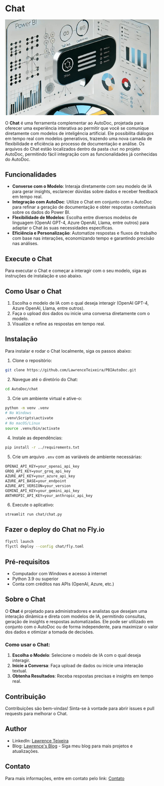 
# Chat

![Chat](../images/Chat.png)

O **Chat** é uma ferramenta complementar ao AutoDoc, projetada para oferecer uma experiência interativa ao permitir que você se comunique diretamente com modelos de inteligência artificial. Ele possibilita diálogos em tempo real com modelos generativos, trazendo uma nova camada de flexibilidade e eficiência ao processo de documentação e análise. Os arquivos do Chat estão localizados dentro da pasta `chat` no projeto AutoDoc, permitindo fácil integração com as funcionalidades já conhecidas do AutoDoc.

## Funcionalidades

- **Converse com o Modelo**: Interaja diretamente com seu modelo de IA para gerar insights, esclarecer dúvidas sobre dados e receber feedback em tempo real.
- **Integração com AutoDoc**: Utilize o Chat em conjunto com o AutoDoc para refinar a geração de documentação e obter respostas contextuais sobre os dados do Power BI.
- **Flexibilidade de Modelos**: Escolha entre diversos modelos de linguagem (OpenAI GPT-4, Azure OpenAI, Llama, entre outros) para adaptar o Chat às suas necessidades específicas.
- **Eficiência e Personalização**: Automatize respostas e fluxos de trabalho com base nas interações, economizando tempo e garantindo precisão nas análises.

## Execute o Chat

Para executar o Chat e começar a interagir com o seu modelo, siga as instruções de instalação e uso abaixo.

## Como Usar o Chat

1. Escolha o modelo de IA com o qual deseja interagir (OpenAI GPT-4, Azure OpenAI, Llama, entre outros).
2. Faça o upload dos dados ou inicie uma conversa diretamente com o modelo.
3. Visualize e refine as respostas em tempo real.

## Instalação

Para instalar e rodar o Chat localmente, siga os passos abaixo:

1. Clone o repositório:

```sh
git clone https://github.com/LawrenceTeixeira/PBIAutoDoc.git
```

2. Navegue até o diretório do Chat:

```sh
cd AutoDoc/chat
```

3. Crie um ambiente virtual e ative-o:

```sh
python -m venv .venv
# No Windows
.venv\Scripts\activate
# No macOS/Linux
source .venv/bin/activate
```

4. Instale as dependências:

```sh
pip install -r ../requirements.txt
```

5. Crie um arquivo `.env` com as variáveis de ambiente necessárias:

```env
OPENAI_API_KEY=your_openai_api_key
GROQ_API_KEY=your_groq_api_key
AZURE_API_KEY=your_azure_api_key
AZURE_API_BASE=your_endpoint
AZURE_API_VERSION=your_version
GEMINI_API_KEY=your_gemini_api_key
ANTHROPIC_API_KEY=your_anthropic_api_key
```

6. Execute o aplicativo:

```sh
streamlit run chat/chat.py
```

## Fazer o deploy do Chat no Fly.io

```sh
flyctl launch
flyctl deploy --config chat/fly.toml
```

## Pré-requisitos

- Computador com Windows e acesso à internet
- Python 3.9 ou superior
- Conta com créditos nas APIs (OpenAI, Azure, etc.)

## Sobre o Chat

O **Chat** é projetado para administradores e analistas que desejam uma interação dinâmica e direta com modelos de IA, permitindo consultas, geração de insights e respostas automatizadas. Ele pode ser utilizado em conjunto com o AutoDoc ou de forma independente, para maximizar o valor dos dados e otimizar a tomada de decisões.

### Como usar o Chat:

1. **Escolha o Modelo**: Selecione o modelo de IA com o qual deseja interagir.
2. **Inicie a Conversa**: Faça upload de dados ou inicie uma interação textual.
3. **Obtenha Resultados**: Receba respostas precisas e insights em tempo real.

## Contribuição

Contribuições são bem-vindas! Sinta-se à vontade para abrir issues e pull requests para melhorar o Chat.

## Author

- LinkedIn: [Lawrence Teixeira](https://www.linkedin.com/in/lawrenceteixeira/)
- Blog: [Lawrence's Blog](https://lawrence.eti.br) - Siga meu blog para mais projetos e atualizações.

## Contato

Para mais informações, entre em contato pelo link: [Contato](https://lawrence.eti.br/contact/)